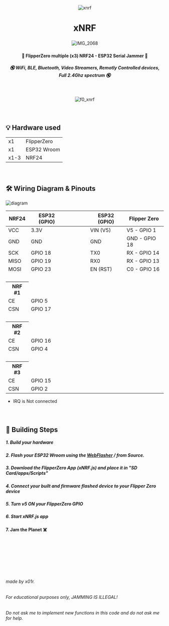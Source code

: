 <div align="center">
  
![xnrf](https://github.com/user-attachments/assets/62c7c6a0-44fa-45d8-a7c8-347fbcda6dd6)
<h1>xNRF </h1>

###
![IMG_2068](https://github.com/user-attachments/assets/ccab3e31-1487-4b1e-9860-fc1c5876f97f)



###
#### 🐬 FlipperZero multiple (x3) NRF24 - ESP32 Serial Jammer 🐬
##### 🔇 WiFi, BLE, Bluetooth, Video Streamers, Remotly Controlled devices, Full 2.4Ghz spectrum 🔇
###
&nbsp;

![f0_xnrf](https://github.com/user-attachments/assets/a894a59c-9a4a-473d-974b-00ee1378100a)
###
&nbsp;
###

</div>



## 💡 Hardware used
<table>
<tbody>
<tr><td>x1</td><td>FlipperZero</td></tr>
<tr><td>x1</td><td>ESP32 Wroom</td></tr>
<tr><td>x1-3</td><td>NRF24</td></tr>
</tbody>
</table>

###
&nbsp;
###

## 🛠 Wiring Diagram & Pinouts

![diagram](https://github.com/user-attachments/assets/b6d4786c-2db8-4a35-87a4-c4d306f03a82)


<table>
<thead><th>NRF24</th><th>ESP32 (GPIO)</th><th> &nbsp; &nbsp; &nbsp; &nbsp; &nbsp; &nbsp; &nbsp; &nbsp; </th><th>ESP32 (GPIO)</th><th>Flipper Zero</th></thead>
<tbody>
<tr><td>VCC</td><td>3.3V</td><td></td><td>VIN (V5)</td><td>V5 - GPIO 1 </td></tr>
<tr><td>GND</td><td>GND</td><td></td><td>GND</td><td>GND - GPIO 18 </td></tr>
<tr><td>SCK</td><td>GPIO 18</td><td></td><td>TX0</td><td>RX - GPIO 14 </td></tr>
<tr><td>MISO</td><td>GPIO 19</td><td></td><td>RX0</td><td>RX - GPIO 13 </td></tr>
<tr><td>MOSI</td><td>GPIO 23</td><td></td><td>EN (RST)</td><td>C0 - GPIO 16 </td></tr>
<tr><td>&nbsp;</td><td></td></tr>
<tr><th>NRF #1</th><td></td></tr>
<tr><td>CE</td><td>GPIO 5</td></tr>
<tr><td>CSN</td><td>GPIO 17</td></tr>
<tr><td>&nbsp;</td><td></td></tr>
<tr><th>NRF #2</th><td></td></tr>
<tr><td>CE</td><td>GPIO 16</td></tr>
<tr><td>CSN</td><td>GPIO 4</td></tr>
<tr><td>&nbsp;</td><td></td></tr>
<tr><th>NRF #3</th><td></td></tr>
<tr><td>CE</td><td>GPIO 15</td></tr>
<tr><td>CSN</td><td>GPIO 2</td></tr>
  
</tbody>
</table>

* IRQ is Not connected
###
&nbsp;
###



## 🚀 Building Steps

##### 1. Build your hardware
##### 2. Flash your ESP32 Wroom using the [WebFlasher](https://f0n00b.github.io/xNRF/WebFlasher/) / from Source.
##### 3. Download the FlipperZero App (xNRF.js) and place it in "SD Card/apps/Scripts"
##### 4. Connect your built and firmware flashed device to your Flipper Zero device
##### 5. Turn v5 ON your FlipperZero GPIO
##### 6. Start xNRF.js app
#### 7. Jam the Planet ☠️
###
&nbsp;
###
###
&nbsp;
###
###
&nbsp;
###
  
###### made by x01r.  
###### For educational purposes only, JAMMING IS ILLEGAL!
###### Do not ask me to implement new functions in this code and do not ask me for help.
